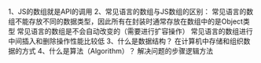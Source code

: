 1、JS的数组就是API的调用
2、常见语言的数组与JS数组的区别：
    常见语言的数组不能存放不同的数据类型，因此所有在封装时通常存放在数组中的是Object类型
    常见语言的数组是不会自动改变的（需要进行扩容操作）
    常见语言的数组进行中间插入和删除操作性能比较低
3、什么是数据结构？
    在计算机中存储和组织数据的方式
4、什么是算法（Algorithm）？
    解决问题的步骤逻辑方法